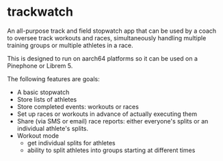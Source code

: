 trackwatch
==============

An all-purpose track and field stopwatch app that can be used by a coach to 
oversee track workouts and races, simultaneously handling multiple 
training groups or multiple athletes in a race.

This is designed to run on aarch64 platforms so it can be used on a Pinephone
or Librem 5.

The following features are goals:
- A basic stopwatch
- Store lists of athletes
- Store completed events: workouts or races
- Set up races or workouts in advance of actually executing them
- Share (via SMS or email) race reports: either everyone's splits or 
an individual athlete's splits.
- Workout mode
    - get individual splits for athletes
    - ability to split athletes into groups starting at different times

